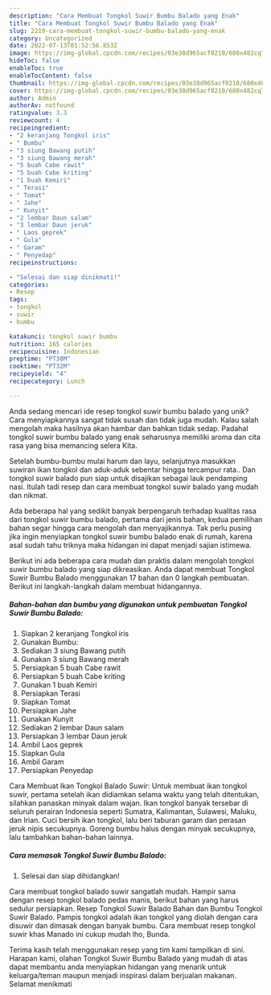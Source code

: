 ```yaml
---
description: "Cara Membuat Tongkol Suwir Bumbu Balado yang Enak"
title: "Cara Membuat Tongkol Suwir Bumbu Balado yang Enak"
slug: 2219-cara-membuat-tongkol-suwir-bumbu-balado-yang-enak
category: Uncategorized
date: 2022-07-13T01:52:56.853Z
image: https://img-global.cpcdn.com/recipes/03e38d965acf0210/680x482cq70/tongkol-suwir-bumbu-balado-foto-resep-utama.jpg
hideToc: false
enableToc: true
enableTocContent: false
thumbnail: https://img-global.cpcdn.com/recipes/03e38d965acf0210/680x482cq70/tongkol-suwir-bumbu-balado-foto-resep-utama.jpg
cover: https://img-global.cpcdn.com/recipes/03e38d965acf0210/680x482cq70/tongkol-suwir-bumbu-balado-foto-resep-utama.jpg
author: Admin
authorAv: notfound
ratingvalue: 3.3
reviewcount: 4
recipeingredient:
- "2 keranjang Tongkol iris"
- " Bumbu"
- "3 siung Bawang putih"
- "3 siung Bawang merah"
- "5 buah Cabe rawit"
- "5 buah Cabe kriting"
- "1 buah Kemiri"
- " Terasi"
- " Tomat"
- " Jahe"
- " Kunyit"
- "2 lembar Daun salam"
- "3 lembar Daun jeruk"
- " Laos geprek"
- " Gula"
- " Garam"
- " Penyedap"
recipeinstructions:

- "Selesai dan siap dinikmati!"
categories:
- Resep
tags:
- tongkol
- suwir
- bumbu

katakunci: tongkol suwir bumbu 
nutrition: 165 calories
recipecuisine: Indonesian
preptime: "PT38M"
cooktime: "PT32M"
recipeyield: "4"
recipecategory: Lunch

---
```





Anda sedang mencari ide resep tongkol suwir bumbu balado yang unik? Cara menyiapkannya sangat tidak susah dan tidak juga mudah. Kalau salah mengolah maka hasilnya akan hambar dan bahkan tidak sedap. Padahal tongkol suwir bumbu balado yang enak seharusnya memiliki aroma dan cita rasa yang bisa memancing selera Kita.





Setelah bumbu-bumbu mulai harum dan layu, selanjutnya masukkan suwiran ikan tongkol dan aduk-aduk sebentar hingga tercampur rata.. Dan tongkol suwir balado pun siap untuk disajikan sebagai lauk pendamping nasi. Itulah tadi resep dan cara membuat tongkol suwir balado yang mudah dan nikmat.

Ada beberapa hal yang sedikit banyak berpengaruh terhadap kualitas rasa dari tongkol suwir bumbu balado, pertama dari jenis bahan, kedua pemilihan bahan segar hingga cara mengolah dan menyajikannya. Tak perlu pusing jika ingin menyiapkan tongkol suwir bumbu balado enak di rumah, karena asal sudah tahu triknya maka hidangan ini dapat menjadi sajian istimewa.






Berikut ini ada beberapa cara mudah dan praktis dalam mengolah tongkol suwir bumbu balado yang siap dikreasikan. Anda dapat membuat Tongkol Suwir Bumbu Balado menggunakan 17 bahan dan 0 langkah pembuatan. Berikut ini langkah-langkah dalam membuat hidangannya.

<!--inarticleads1-->

##### Bahan-bahan dan bumbu yang digunakan untuk pembuatan Tongkol Suwir Bumbu Balado:

1. Siapkan 2 keranjang Tongkol iris
1. Gunakan  Bumbu:
1. Sediakan 3 siung Bawang putih
1. Gunakan 3 siung Bawang merah
1. Persiapkan 5 buah Cabe rawit
1. Persiapkan 5 buah Cabe kriting
1. Gunakan 1 buah Kemiri
1. Persiapkan  Terasi
1. Siapkan  Tomat
1. Persiapkan  Jahe
1. Gunakan  Kunyit
1. Sediakan 2 lembar Daun salam
1. Persiapkan 3 lembar Daun jeruk
1. Ambil  Laos geprek
1. Siapkan  Gula
1. Ambil  Garam
1. Persiapkan  Penyedap


Cara Membuat Ikan Tongkol Balado Suwir: Untuk membuat ikan tongkol suwir, pertama setelah ikan didiamkan selama waktu yang telah ditentukan, silahkan panaskan minyak dalam wajan. Ikan tongkol banyak tersebar di seluruh perairan Indonesia seperti Sumatra, Kalimantan, Sulawesi, Maluku, dan Irian. Cuci bersih ikan tongkol, lalu beri taburan garam dan perasan jeruk nipis secukupnya. Goreng bumbu halus dengan minyak secukupnya, lalu tambahkan bahan-bahan lainnya. 

<!--inarticleads2-->

##### Cara memasak Tongkol Suwir Bumbu Balado:


1. Selesai dan siap dihidangkan!

Cara membuat tongkol balado suwir sangatlah mudah. Hampir sama dengan resep tongkol balado pedas manis, berikut bahan yang harus sedulur persiapkan. Resep Tongkol Suwir Balado Bahan dan Bumbu Tongkol Suwir Balado. Pampis tongkol adalah ikan tongkol yang diolah dengan cara disuwir dan dimasak dengan banyak bumbu. Cara membuat resep tongkol suwir khas Manado ini cukup mudah lho, Bunda. 

Terima kasih telah menggunakan resep yang tim kami tampilkan di sini. Harapan kami, olahan Tongkol Suwir Bumbu Balado yang mudah di atas dapat membantu anda menyiapkan hidangan yang menarik untuk keluarga/teman maupun menjadi inspirasi dalam berjualan makanan. Selamat menikmati
